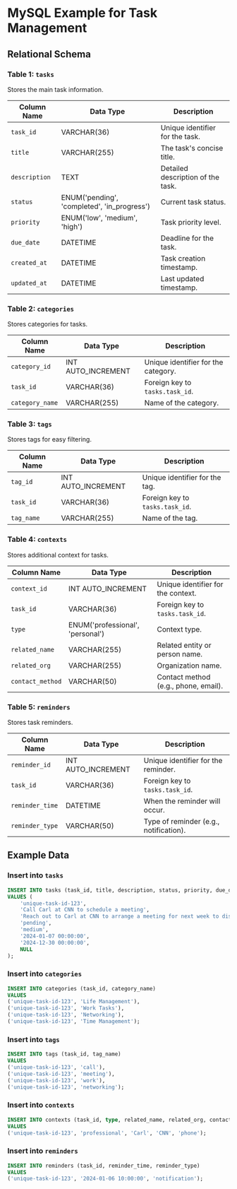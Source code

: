 
# MySQL Example for Task Management

## Relational Schema

### Table 1: `tasks`
Stores the main task information.

| Column Name       | Data Type         | Description                          |
|-------------------|-------------------|--------------------------------------|
| `task_id`         | VARCHAR(36)      | Unique identifier for the task.      |
| `title`           | VARCHAR(255)     | The task's concise title.            |
| `description`     | TEXT             | Detailed description of the task.    |
| `status`          | ENUM('pending', 'completed', 'in_progress') | Current task status. |
| `priority`        | ENUM('low', 'medium', 'high') | Task priority level.               |
| `due_date`        | DATETIME         | Deadline for the task.               |
| `created_at`      | DATETIME         | Task creation timestamp.             |
| `updated_at`      | DATETIME         | Last updated timestamp.              |

### Table 2: `categories`
Stores categories for tasks.

| Column Name       | Data Type         | Description                          |
|-------------------|-------------------|--------------------------------------|
| `category_id`     | INT AUTO_INCREMENT | Unique identifier for the category. |
| `task_id`         | VARCHAR(36)      | Foreign key to `tasks.task_id`.      |
| `category_name`   | VARCHAR(255)     | Name of the category.                |

### Table 3: `tags`
Stores tags for easy filtering.

| Column Name       | Data Type         | Description                          |
|-------------------|-------------------|--------------------------------------|
| `tag_id`          | INT AUTO_INCREMENT | Unique identifier for the tag.      |
| `task_id`         | VARCHAR(36)      | Foreign key to `tasks.task_id`.      |
| `tag_name`        | VARCHAR(255)     | Name of the tag.                     |

### Table 4: `contexts`
Stores additional context for tasks.

| Column Name       | Data Type         | Description                          |
|-------------------|-------------------|--------------------------------------|
| `context_id`      | INT AUTO_INCREMENT | Unique identifier for the context.  |
| `task_id`         | VARCHAR(36)      | Foreign key to `tasks.task_id`.      |
| `type`            | ENUM('professional', 'personal') | Context type. |
| `related_name`    | VARCHAR(255)     | Related entity or person name.       |
| `related_org`     | VARCHAR(255)     | Organization name.                   |
| `contact_method`  | VARCHAR(50)      | Contact method (e.g., phone, email). |

### Table 5: `reminders`
Stores task reminders.

| Column Name       | Data Type         | Description                          |
|-------------------|-------------------|--------------------------------------|
| `reminder_id`     | INT AUTO_INCREMENT | Unique identifier for the reminder. |
| `task_id`         | VARCHAR(36)      | Foreign key to `tasks.task_id`.      |
| `reminder_time`   | DATETIME         | When the reminder will occur.        |
| `reminder_type`   | VARCHAR(50)      | Type of reminder (e.g., notification). |

## Example Data

### Insert into `tasks`
```sql
INSERT INTO tasks (task_id, title, description, status, priority, due_date, created_at, updated_at)
VALUES (
    'unique-task-id-123',
    'Call Carl at CNN to schedule a meeting',
    'Reach out to Carl at CNN to arrange a meeting for next week to discuss collaboration opportunities.',
    'pending',
    'medium',
    '2024-01-07 00:00:00',
    '2024-12-30 00:00:00',
    NULL
);
```

### Insert into `categories`
```sql
INSERT INTO categories (task_id, category_name)
VALUES
('unique-task-id-123', 'Life Management'),
('unique-task-id-123', 'Work Tasks'),
('unique-task-id-123', 'Networking'),
('unique-task-id-123', 'Time Management');
```

### Insert into `tags`
```sql
INSERT INTO tags (task_id, tag_name)
VALUES
('unique-task-id-123', 'call'),
('unique-task-id-123', 'meeting'),
('unique-task-id-123', 'work'),
('unique-task-id-123', 'networking');
```

### Insert into `contexts`
```sql
INSERT INTO contexts (task_id, type, related_name, related_org, contact_method)
VALUES
('unique-task-id-123', 'professional', 'Carl', 'CNN', 'phone');
```

### Insert into `reminders`
```sql
INSERT INTO reminders (task_id, reminder_time, reminder_type)
VALUES
('unique-task-id-123', '2024-01-06 10:00:00', 'notification');
```
